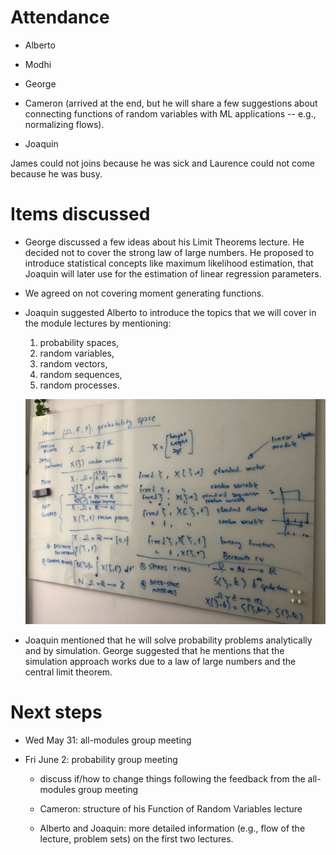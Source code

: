 # Attendance

- Alberto

- Modhi

- George 

- Cameron (arrived at the end, but he will share a few suggestions about connecting functions of random variables with ML applications -- e.g., normalizing flows).

- Joaquin

James could not joins because he was sick and Laurence could not come because he was busy.

# Items discussed

- George discussed a few ideas about his Limit Theorems lecture. He decided not to cover the strong law of large numbers. He proposed to introduce statistical concepts like maximum likelihood estimation, that Joaquin will later use for the estimation of linear regression parameters.

- We agreed on not covering moment generating functions.

- Joaquin suggested Alberto to introduce the topics that we will cover in the module lectures by mentioning:

    1. probability spaces, 
    2. random variables,
    3. random vectors,
    4. random sequences,
    5. random processes.

    ![Nerd introduction](../../images/nerdIntro.jpg)

- Joaquin mentioned that he will solve probability problems analytically and by simulation. George suggested that he mentions that the simulation approach works due to a law of large numbers and the central limit theorem.

# Next steps

- Wed May 31: all-modules group meeting

- Fri June 2: probability group meeting

    - discuss if/how to change things following the feedback from the all-modules group meeting

    - Cameron: structure of his Function of Random Variables lecture

    - Alberto and Joaquin: more detailed information (e.g., flow of the lecture, problem sets) on the first two lectures.

